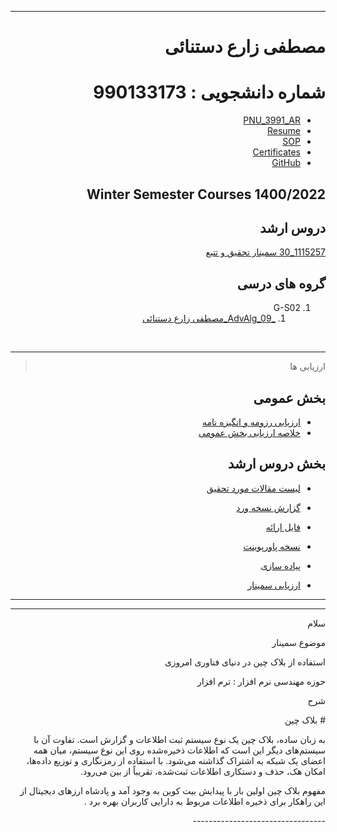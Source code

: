 <div dir="rtl">
  
  ---------

# مصطفی زارع دستنائی
# شماره دانشجویی : 990133173

- [PNU_3991_AR](https://github.com/mostafazare2008/PNU_3991_AR)
- [Resume](https://github.com/mostafazare2008/mostafazare2008.github.io.git) 
- [SOP](https://github.com/mostafazare2008/SOP.git)
- [Certificates](https://github.com/mostafazare2008/patchwork.git)
- [GitHub](https://github.com/mostafazare2008)


## Winter Semester Courses 1400/2022

## دروس ارشد

[1115257_30 سمینار تحقیق و تتبع](https://github.com/mostafazare2008/seminar.git)

## گروه های درسی
1. G-S02
    1. [_AdvAlg_09_مصطفی زارع دستنائی](https://github.com/AliRazavi-edu/PNU_3991/tree/master/_MSc/AdvancedAlgorithms/1115025_01/09_%D9%85%D8%B5%D8%B7%D9%81%D9%8A%20%D8%B2%D8%A7%D8%B1%D8%B9%20%D8%AF%D8%B3%D8%AA%D9%86%D8%A7%D8%A6%D9%8A)
<br>

---------
> ارزیابی ها

## بخش عمومی
- [ارزیابی رزومه و انگیزه نامه]()
- [خلاصه ارزیابی بخش عمومی]()

## بخش دروس ارشد
- [لیست مقالات مورد تحقیق](https://github.com/mostafazare2008/seminar/tree/main/%D9%85%D8%B3%D8%AA%D9%86%D8%AF%D8%A7%D8%AA/Article)
- [گزارش نسخه ورد](https://github.com/mostafazare2008/seminar)
- [فایل ارائه](https://github.com/mostafazare2008/seminar)
- [نسخه پاورپوینت](https://github.com/mostafazare2008/seminar/tree/main/%D9%85%D8%B3%D8%AA%D9%86%D8%AF%D8%A7%D8%AA/Powerpoint)

- [پیاده سازی]()

- [ارزیابی سمینار](https://github.com/mostafazare2008/seminar/blob/main/MK_Seminar_Scoring_AR_1400.pdf)

---------

----------------
<p align="right">سلام</p>
<p align="right">موضوع سمینار</p>
<p align="right">استفاده از بلاک چین در دنیای فناوری امروزی</p>
<p align="right">حوزه مهندسی نرم افزار : ترم افزار</p>
<p align="right">شرح</p>
<p align="right"># بلاک چین

به زبان ساده، بلاک چین یک نوع سیستم ثبت اطلاعات و گزارش است. تفاوت آن با سیستم‌های دیگر این است که اطلاعات ذخیره‌شده روی این نوع سیستم، میان همه اعضای یک شبکه به اشتراک گذاشته می‌شود. با استفاده از رمزنگاری و توزیع داده‌ها، امکان هک، حذف و دستکاری اطلاعات ثبت‌شده، تقریباً از بین می‌رود.

مفهوم بلاک چین اولین بار با پیدایش بیت کوین به وجود آمد و پادشاه ارزهای دیجیتال از این راهکار برای ذخیره اطلاعات مربوط به دارایی کاربران بهره برد
.
</p>
---------------------------------

 
